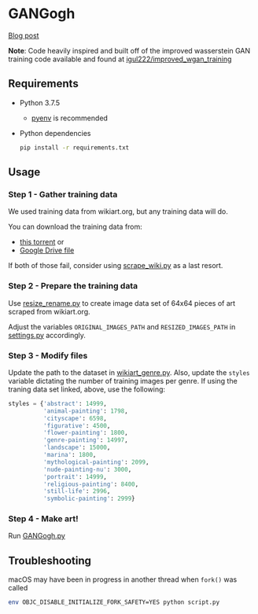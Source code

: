 # GANGogh

[Blog post](https://towardsdatascience.com/gangogh-creating-art-with-gans-8d087d8f74a1)

**Note**: Code heavily inspired and built off of the improved wasserstein GAN training code available and found at [igul222/improved_wgan_training](https://github.com/igul222/improved_wgan_training)

## Requirements

- Python 3.7.5

  - [pyenv](https://github.com/pyenv/pyenv) is recommended

- Python dependencies

  ```sh
  pip install -r requirements.txt
  ```

## Usage

### Step 1 - Gather training data

We used training data from wikiart.org, but any training data will do.

You can download the training data from:

- [this torrent](http://academictorrents.com/details/1d154cde2fab9ec8039becd03d9bb877614d351b) or
- [Google Drive file](https://drive.google.com/file/d/1yHqS2zXgCiI9LO4gN-X5W18QYXC5bbQS/view?usp=sharing)

If both of those fail, consider using [scrape_wiki.py](misc/scrape_wiki.py) as a last resort.

### Step 2 - Prepare the training data

Use [resize_rename.py](misc/resize_rename_images.py) to create image data set of 64x64 pieces of art scraped from wikiart.org.

Adjust the variables `ORIGINAL_IMAGES_PATH` and `RESIZED_IMAGES_PATH` in [settings.py](settings.py) accordingly.

### Step 3 - Modify files

Update the path to the dataset in [wikiart_genre.py](tflib/wikiart_genre.py). Also, update the `styles` variable dictating the number of training images per genre. If using the traning data set linked, above, use the following:

```python
styles = {'abstract': 14999,
          'animal-painting': 1798,
          'cityscape': 6598,
          'figurative': 4500,
          'flower-painting': 1800,
          'genre-painting': 14997,
          'landscape': 15000,
          'marina': 1800,
          'mythological-painting': 2099,
          'nude-painting-nu': 3000,
          'portrait': 14999,
          'religious-painting': 8400,
          'still-life': 2996,
          'symbolic-painting': 2999}
```

<!-- markdownlint-disable no-trailing-punctuation -->

### Step 4 - Make art!

<!-- markdownlint-enable no-trailing-punctuation -->

Run [GANGogh.py](GANgogh.py)

## Troubleshooting

macOS may have been in progress in another thread when `fork()` was called

```sh
env OBJC_DISABLE_INITIALIZE_FORK_SAFETY=YES python script.py
```
